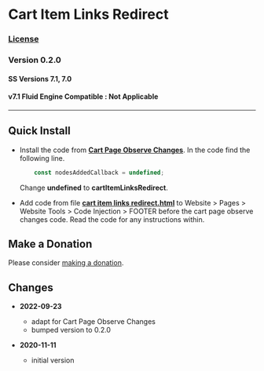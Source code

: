 # Cart Item Links Redirect

### [License][1]

### Version 0.2.0

#### SS Versions 7.1, 7.0

#### v7.1 Fluid Engine Compatible : Not Applicable

---

## Quick Install

* Install the code from **[Cart Page Observe Changes][2]**. In the code find the
  following line.
  
  ```javascript
      const nodesAddedCallback = undefined;
  ```
  
  Change **undefined** to **cartItemLinksRedirect**.
  
* Add code from file **[cart item links redirect.html][3]** to Website >
  Pages > Website Tools > Code Injection > FOOTER before the cart page observe
  changes code. Read the code for any instructions within.

## Make a Donation

Please consider [making a donation][4].

## Changes

* **2022-09-23**

  * adapt for Cart Page Observe Changes
  * bumped version to 0.2.0
  
* **2020-11-11**

  * initial version

[1]: https://github.com/tomsWebConsulting/twcsl/blob/main/LICENSE.txt#L1
[2]: https://github.com/tomsWebConsulting/twcsl/tree/main/Cart%20Page%20Observe%20Changes#cart-page-observe-changes
[3]: cart%20item%20links%20redirect.html#L1
[4]: https://github.com/tomsWebConsulting/twcsl#make-a-donation

